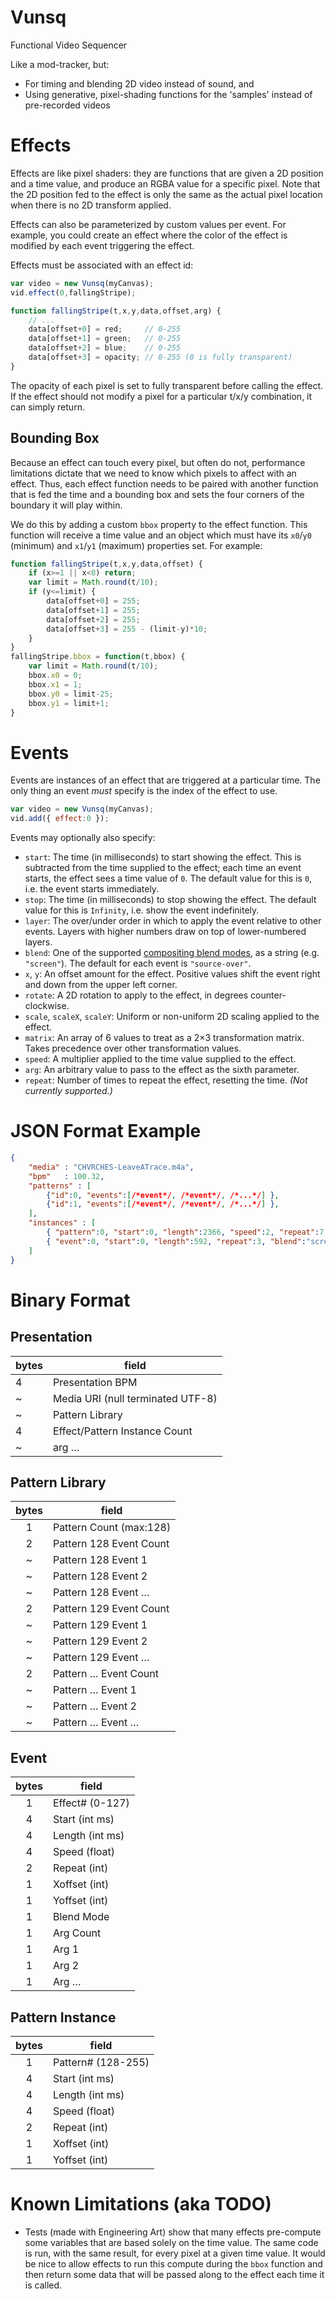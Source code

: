 # Vunsq
Functional Video Sequencer

Like a mod-tracker, but:

* For timing and blending 2D video instead of sound, and
* Using generative, pixel-shading functions for the 'samples' instead of pre-recorded videos

# Effects

Effects are like pixel shaders: they are functions that are given a 2D position and a time value, and produce an RGBA value for a specific pixel. Note that the 2D position fed to the effect is only the same as the actual pixel location when there is no 2D transform applied.

Effects can also be parameterized by custom values per event. For example, you could create an effect where the color of the effect is modified by each event triggering the effect.

Effects must be associated with an effect id:

```js
var video = new Vunsq(myCanvas);
vid.effect(0,fallingStripe);

function fallingStripe(t,x,y,data,offset,arg) {
	// ...
	data[offset+0] = red;     // 0-255
	data[offset+1] = green;   // 0-255
	data[offset+2] = blue;    // 0-255
	data[offset+3] = opacity; // 0-255 (0 is fully transparent)
}
```

The opacity of each pixel is set to fully transparent before calling the effect. If the effect should not modify a pixel for a particular t/x/y combination, it can simply return.


## Bounding Box

Because an effect can touch every pixel, but often do not, performance limitations dictate that we need to know which pixels to affect with an effect. Thus, each effect function needs to be paired with another function that is fed the time and a bounding box and sets the four corners of the boundary it will play within.

We do this by adding a custom `bbox` property to the effect function. This function will receive a time value and an object which must have its `x0`/`y0` (minimum) and `x1`/`y1` (maximum) properties set. For example:

```js
function fallingStripe(t,x,y,data,offset) {
	if (x>=1 || x<0) return;
	var limit = Math.round(t/10);
	if (y<=limit) {
		data[offset+0] = 255;
		data[offset+1] = 255;
		data[offset+2] = 255;
		data[offset+3] = 255 - (limit-y)*10;
	}
}
fallingStripe.bbox = function(t,bbox) {
	var limit = Math.round(t/10);
	bbox.x0 = 0;
	bbox.x1 = 1;
	bbox.y0 = limit-25;
	bbox.y1 = limit+1;
}
```

# Events

Events are instances of an effect that are triggered at a particular time. The only thing an event *must* specify is the index of the effect to use.

```js
var video = new Vunsq(myCanvas);
vid.add({ effect:0 });
```

Events may optionally also specify:

* `start`: The time (in milliseconds) to start showing the effect. This is subtracted from the time supplied to the effect; each time an event starts, the effect sees a time value of `0`. The default value for this is `0`, i.e. the event starts immediately.
* `stop`: The time (in milliseconds) to stop showing the effect. The default value for this is `Infinity`, i.e. show the event indefinitely.
* `layer`: The over/under order in which to apply the event relative to other events. Layers with higher numbers draw on top of lower-numbered layers.
* `blend`: One of the supported [compositing blend modes](https://developer.mozilla.org/en-US/docs/Web/API/CanvasRenderingContext2D/globalCompositeOperation), as a string (e.g. `"screen"`). The default for each event is `"source-over"`.
* `x`, `y`: An offset amount for the effect. Positive values shift the event right and down from the upper left corner.
* `rotate`: A 2D rotation to apply to the effect, in degrees counter-clockwise.
* `scale`, `scaleX`, `scaleY`: Uniform or non-uniform 2D scaling applied to the effect.
* `matrix`: An array of 6 values to treat as a 2×3 transformation matrix. Takes precedence over other transformation values.
* `speed`: A multiplier applied to the time value supplied to the effect.
* `arg`: An arbitrary value to pass to the effect as the sixth parameter.
* `repeat`: Number of times to repeat the effect, resetting the time. _(Not currently supported.)_

# JSON Format Example

~~~json
{
	"media" : "CHVRCHES-LeaveATrace.m4a",
	"bpm"   : 100.32,
	"patterns" : [
		{"id":0, "events":[/*event*/, /*event*/, /*...*/] },
		{"id":1, "events":[/*event*/, /*event*/, /*...*/] },
	],
	"instances" : [
		{ "pattern":0, "start":0, "length":2366, "speed":2, "repeat":7, "x":3, "y":10 },
		{ "event":0, "start":0, "length":592, "repeat":3, "blend":"screen", "args":[255,128,0] }
	]
}
~~~

# Binary Format

## Presentation

 bytes | field
-------|-----------------------------------
   4   | Presentation BPM
   ~   | Media URI (null terminated UTF-8)
   ~   | Pattern Library
   4   | Effect/Pattern Instance Count
   ~   | arg …


## Pattern Library

 bytes | field
:-----:|-----------------------------------
   1   | Pattern Count (max:128)
   2   | Pattern 128 Event Count
   ~   | Pattern 128 Event 1
   ~   | Pattern 128 Event 2
   ~   | Pattern 128 Event …
   2   | Pattern 129 Event Count
   ~   | Pattern 129 Event 1
   ~   | Pattern 129 Event 2
   ~   | Pattern 129 Event …
   2   | Pattern … Event Count
   ~   | Pattern … Event 1
   ~   | Pattern … Event 2
   ~   | Pattern … Event …


## Event

 bytes | field
:-----:|-----------------------------------
   1   | Effect# (0-127)
   4   | Start   (int ms)
   4   | Length  (int ms)
   4   | Speed   (float)
   2   | Repeat  (int)
   1   | Xoffset (int)
   1   | Yoffset (int)
   1   | Blend Mode
   1   | Arg Count
   1   | Arg 1
   1   | Arg 2
   1   | Arg …


## Pattern Instance

 bytes | field
:-----:|-----------------------------------
   1   | Pattern# (128-255)
   4   | Start   (int ms)
   4   | Length  (int ms)
   4   | Speed   (float)
   2   | Repeat  (int)
   1   | Xoffset (int)
   1   | Yoffset (int)


# Known Limitations (aka TODO)

* Tests (made with Engineering Art) show that many effects pre-compute some variables that are based solely on the time value. The same code is run, with the same result, for every pixel at a given time value. It would be nice to allow effects to run this compute during the `bbox` function and then return some data that will be passed along to the effect each time it is called.
